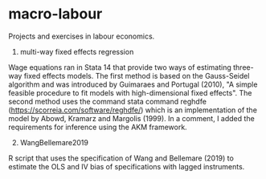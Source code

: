 # macro-labour
Projects and exercises in labour economics.

1. multi-way fixed effects regression

Wage equations ran in Stata 14 that provide two ways of estimating three-way fixed effects models. The first method is based on the Gauss-Seidel algorithm and was introduced by Guimaraes and Portugal (2010), "A simple feasible procedure to fit models with high-dimensional fixed effects". The second method uses the command stata command reghdfe (https://scorreia.com/software/reghdfe/) which is an implementation of the model by Abowd, Kramarz and Margolis (1999). In a comment, I added the requirements for inference using the AKM framework.

2. WangBellemare2019

R script that uses the specification of Wang and Bellemare (2019) to estimate the OLS and IV bias of specifications with lagged instruments.

